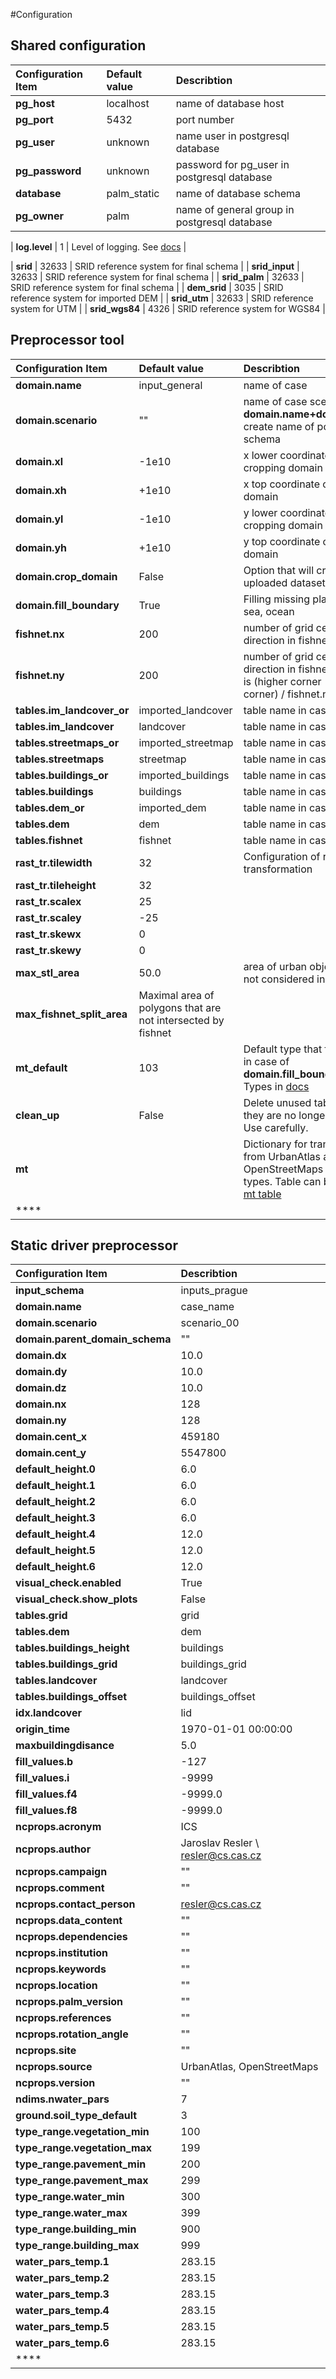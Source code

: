 #Configuration 
## Shared configuration
| Configuration Item | Default value | Describtion |
|:------------------|:---------------|:---------------|
| **pg_host** |  localhost | name of database host |
| **pg_port** |  5432 | port number |
| **pg_user** |  unknown | name user in postgresql database |
| **pg_password** |  unknown | password for pg_user in postgresql database |
| **database** |  palm_static | name of database schema |
| **pg_owner** |  palm | name of general group in postgresql database |

| **log.level** | 1 | Level of logging. See [docs](general.md) |

| **srid** | 32633 | SRID reference system for final schema |
| **srid_input** | 32633 | SRID reference system for final schema |
| **srid_palm** | 32633 | SRID reference system for final schema |
| **dem_srid** | 3035 | SRID reference system for imported DEM |
| **srid_utm** | 32633 | SRID reference system for UTM |
| **srid_wgs84** | 4326 | SRID reference system for WGS84 |



## Preprocessor tool
| Configuration Item | Default value | Describtion |
|:------------------|:---------------|:---------------|
| **domain.name** | input_general | name of case |
| **domain.scenario** | "" | name of case scenario, **domain.name+domain.scerio** create name of postgresql schema |
| **domain.xl** | -1e10 | x lower coordinate of cropping domain |
| **domain.xh** | +1e10 | x top coordinate of cropping domain |
| **domain.yl** | -1e10 | y lower coordinate of cropping domain |
| **domain.yh** | +1e10 | y top coordinate of cropping domain |
| **domain.crop_domain** | False | Option that will crop originally uploaded datasets |
| **domain.fill_boundary** | True | Filling missing places, e.g., sea, ocean |
| **fishnet.nx** | 200 | number of grid cell in x-direction in fishnet |
| **fishnet.ny** | 200 | number of grid cell in y-direction in fishnet, resolution is (higher corner - lower corner) / fishnet.ny |
| **tables.im_landcover_or** | imported_landcover | table name in case schema |
| **tables.im_landcover** | landcover | table name in case schema |
| **tables.streetmaps_or** | imported_streetmap | table name in case schema |
| **tables.streetmaps** | streetmap | table name in case schema |
| **tables.buildings_or** | imported_buildings | table name in case schema |
| **tables.buildings** | buildings | table name in case schema |
| **tables.dem_or** | imported_dem | table name in case schema |
| **tables.dem** | dem | table name in case schema |
| **tables.fishnet** | fishnet |  table name in case schema |
| **rast_tr.tilewidth** | 32 | Configuration of raster transformation |
| **rast_tr.tileheight** |  32|  |
| **rast_tr.scalex** | 25 |  |
| **rast_tr.scaley** | -25 |  |
| **rast_tr.skewx** | 0 |  |
| **rast_tr.skewy** | 0 |  |
| **max_stl_area** | 50.0 | area of urban object that are not considered in intersection |
| **max_fishnet_split_area** | Maximal area of polygons that are not intersected by fishnet |  |
| **mt_default** | 103 | Default type that fills places in case of **domain.fill_boundary**. See Types in [docs](general.md)  |
| **clean_up** | False | Delete unused table when they are no longer needed. Use carefully.|
| **mt** | | Dictionary for transformation from UrbanAtlas and OpenStreetMaps into PALM types. Table can be found in [mt table](general.md) |
| **** | | |



## Static driver preprocessor
| Configuration Item | Describtion |
|:------------------|:---------------|
| **input_schema** | inputs_prague | Name of PostgreSQL input schema |
| **domain.name** | case_name | Name of case |
| **domain.scenario** | scenario_00 | Scenario name, schema name is name + scenario |
| **domain.parent_domain_schema** | "" | Name of parent domain schema, in case of nesting setup |
| **domain.dx** | 10.0 | Resolution in x-direction |
| **domain.dy** | 10.0 | Resolution in y-direction |
| **domain.dz** | 10.0 | Resolution in z-direction |
| **domain.nx** | 128 | Number of grid cell in x-direction |
| **domain.ny** | 128 | Number of grid cell in x-direction  |
| **domain.cent_x** | 459180 | Center of domain in palm_srid, x-coordinate |
| **domain.cent_y** | 5547800 | Center of domain in palm_srid, y-coordinate |
| **default_height.0** | 6.0 | Default height of building type 0 (According to PALM PIDS), in case of buildings height are missing at building location. |
| **default_height.1** | 6.0 | Default height of building type 1 (According to PALM PIDS), in case of buildings height are missing at building location. |
| **default_height.2** | 6.0 | Default height of building type 2 (According to PALM PIDS), in case of buildings height are missing at building location. |
| **default_height.3** | 6.0 | Default height of building type 3 (According to PALM PIDS), in case of buildings height are missing at building location. |
| **default_height.4** | 12.0 | Default height of building type 4 (According to PALM PIDS), in case of buildings height are missing at building location. |
| **default_height.5** | 12.0 | Default height of building type 5 (According to PALM PIDS), in case of buildings height are missing at building location. |
| **default_height.6** | 12.0 | Default height of building type 6 (According to PALM PIDS), in case of buildings height are missing at building location. |
| **visual_check.enabled** | True | Create .png picture of final static driver file |
| **visual_check.show_plots** | False | Interactivelly show plots during generation |
| **tables.grid** | grid | Name of grid table |
| **tables.dem** | dem | Name of DEM table |
| **tables.buildings_height** | buildings | Name of buildings height raster |
| **tables.buildings_grid** | buildings_grid | Name of buildings grid table |
| **tables.landcover** | landcover | Name of landcover table |
| **tables.buildings_offset** | buildings_offset | Name of buildings offset, for filtration routines |
| **idx.landcover** | lid | Landcover unique index |
| **origin_time** | 1970-01-01 00:00:00 | Origin time of simulation |
| **maxbuildingdisance** | 5.0 | Distance to search in neighbors in case of missing height in buildings grid cell |
| **fill_values.b** | -127 | Fill value for netCDF file, byte |
| **fill_values.i** | -9999 | Fill value for netCDF file, integer |
| **fill_values.f4** | -9999.0 | Fill value for netCDF file, float |
| **fill_values.f8** | -9999.0 | Fill value for netCDF file, float8 |
| **ncprops.acronym** | ICS | Accronim of Institution |
| **ncprops.author** | Jaroslav Resler \ resler@cs.cas.cz | Name of static driver file author |
| **ncprops.campaign** | "" | Name of campaign |
| **ncprops.comment** | "" | Comment |
| **ncprops.contact_person** | resler@cs.cas.cz | Contact author |
| **ncprops.data_content** | "" |  |
| **ncprops.dependencies** | "" |  |
| **ncprops.institution** | "" |  |
| **ncprops.keywords** | "" |  |
| **ncprops.location** | "" |  |
| **ncprops.palm_version** | "" |  |
| **ncprops.references** | "" |  |
| **ncprops.rotation_angle** | "" |  |
| **ncprops.site** | "" |  |
| **ncprops.source** | UrbanAtlas, OpenStreetMaps |  |
| **ncprops.version** | "" |  |
| **ndims.nwater_pars** | 7 | Number of elements in water_pars |
| **ground.soil_type_default** | 3 | Default soil type medium-fine in terms of porosity |
| **type_range.vegetation_min** | 100 | See [Types](general.md) |
| **type_range.vegetation_max** | 199 |  |
| **type_range.pavement_min** | 200 |  |
| **type_range.pavement_max** | 299 |  |
| **type_range.water_min** | 300 |  |
| **type_range.water_max** | 399 |  |
| **type_range.building_min** | 900 |  |
| **type_range.building_max** | 999 |  |
| **water_pars_temp.1** | 283.15 | Water body temperature for type 1 |
| **water_pars_temp.2** | 283.15 | Water body temperature for type 2 |
| **water_pars_temp.3** | 283.15 | Water body temperature for type 3 |
| **water_pars_temp.4** | 283.15 | Water body temperature for type 4 |
| **water_pars_temp.5** | 283.15 | Water body temperature for type 5 |
| **water_pars_temp.6** | 283.15 | Water body temperature for type 6 |
| **** |  |  |